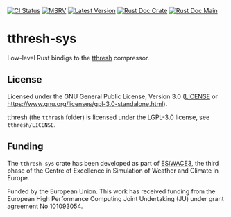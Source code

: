 [![CI Status]][workflow] [![MSRV]][repo] [![Latest Version]][crates.io] [![Rust Doc Crate]][docs.rs] [![Rust Doc Main]][docs]

[CI Status]: https://img.shields.io/github/actions/workflow/status/juntyr/tthresh-rs/ci.yml?branch=main
[workflow]: https://github.com/juntyr/tthresh-rs/actions/workflows/ci.yml?query=branch%3Amain

[MSRV]: https://img.shields.io/badge/MSRV-1.82.0-blue
[repo]: https://github.com/juntyr/tthresh-rs

[Latest Version]: https://img.shields.io/crates/v/tthresh-sys
[crates.io]: https://crates.io/crates/tthresh-sys

[Rust Doc Crate]: https://img.shields.io/docsrs/tthresh-sys
[docs.rs]: https://docs.rs/tthresh-sys/

[Rust Doc Main]: https://img.shields.io/badge/docs-main-blue
[docs]: https://juntyr.github.io/tthresh-rs/tthresh_sys

# tthresh-sys

Low-level Rust bindigs to the [tthresh] compressor.

[tthresh]: https://github.com/rballester/tthresh

## License

Licensed under the GNU General Public License, Version 3.0 ([LICENSE](LICENSE) or https://www.gnu.org/licenses/gpl-3.0-standalone.html).

tthresh (the `tthresh` folder) is licensed under the LGPL-3.0 license, see `tthresh/LICENSE`.

## Funding

The `tthresh-sys` crate has been developed as part of [ESiWACE3](https://www.esiwace.eu), the third phase of the Centre of Excellence in Simulation of Weather and Climate in Europe.

Funded by the European Union. This work has received funding from the European High Performance Computing Joint Undertaking (JU) under grant agreement No 101093054.
